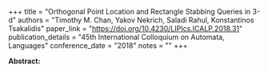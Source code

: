 +++
title = "Orthogonal Point Location and Rectangle Stabbing Queries in 3-d"
authors = "Timothy M. Chan, Yakov Nekrich, Saladi Rahul, Konstantinos Tsakalidis"
paper_link = "https://doi.org/10.4230/LIPIcs.ICALP.2018.31"
publication_details = "45th International Colloquium on Automata,  Languages"
conference_date = "2018"
notes = ""
+++

<b>Abstract:</b>
